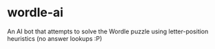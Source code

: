 # wordle-ai
An AI bot that attempts to solve the Wordle puzzle using letter-position heuristics (no answer lookups :P)
